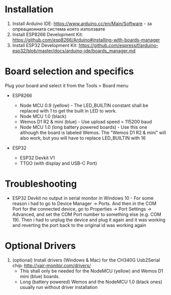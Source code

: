 # Installation
1. Install Arduino IDE: https://www.arduino.cc/en/Main/Software - за опреационната система която използвате
2. Install ESP8266 Development Kit: https://github.com/esp8266/Arduino#installing-with-boards-manager
3. Install ESP32 Development Kit: https://github.com/espressif/arduino-esp32/blob/master/docs/arduino-ide/boards_manager.md


# Board selection and specifics
Plug your board and select it from the Tools > Board menu
* ESP8266
  * Node MCU 0.9 (yellow) - The LED_BUILTIN constant shall be replaced with 1 to get the built in LED to work.
  * Node MCU 1.0 (black)
  * Wemos D1 R2 & mini (blue) - Use upload speed = 115200 baud
  * Node MCU 1.0 (long battery powered boards) - Use this one although the board is labeled Wemos. The "Wemos D1 R2 & mini" will also work, but you will have to replace LED_BUILTIN with 16

* ESP32
   * ESP32 Devkit V1
   * TTGO (with display and USB-C Port)

# Troubleshooting
* ESP32 Devkit no output in serial monitor in Windows 10 - For some reason i had to go to Device Manager -> Ports. And then in the COM Port for the connected device, go to Properties -> Port Settings -> Advanced, and set the COM Port number to something else (e.g. COM 19). Then i had to unplug the device and plug it again and it was working and reverting the port back to the original id was working again

# Optional Drivers
1. (optional) Install drivers (Windows & Mac) for the CH340G Usb2Serial chip: http://vair-monitor.com/drivers/
   * This shall only be needed for the NodeMCU (yellow) and Wemos D1 mini (blue) boards. 
   * Long (battery powered) Wemos and the NodeMCU 1.0 (black ones) usually run without driver installation
